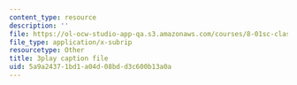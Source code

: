 ```yaml
---
content_type: resource
description: ''
file: https://ol-ocw-studio-app-qa.s3.amazonaws.com/courses/8-01sc-classical-mechanics-fall-2016/5a9a24371bd1a04d08bdd3c600b13a0a_ZApVXJZF7pE.srt
file_type: application/x-subrip
resourcetype: Other
title: 3play caption file
uid: 5a9a2437-1bd1-a04d-08bd-d3c600b13a0a
---
```


